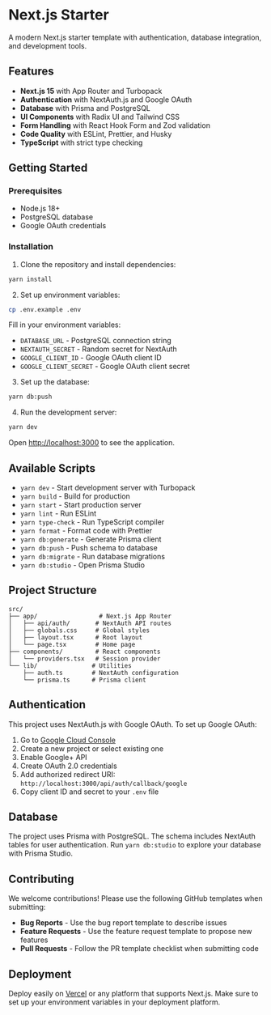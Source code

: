 # Next.js Starter

A modern Next.js starter template with authentication, database integration, and development tools.

## Features

- **Next.js 15** with App Router and Turbopack
- **Authentication** with NextAuth.js and Google OAuth
- **Database** with Prisma and PostgreSQL
- **UI Components** with Radix UI and Tailwind CSS
- **Form Handling** with React Hook Form and Zod validation
- **Code Quality** with ESLint, Prettier, and Husky
- **TypeScript** with strict type checking

## Getting Started

### Prerequisites

- Node.js 18+
- PostgreSQL database
- Google OAuth credentials

### Installation

1. Clone the repository and install dependencies:

```bash
yarn install
```

2. Set up environment variables:

```bash
cp .env.example .env
```

Fill in your environment variables:

- `DATABASE_URL` - PostgreSQL connection string
- `NEXTAUTH_SECRET` - Random secret for NextAuth
- `GOOGLE_CLIENT_ID` - Google OAuth client ID
- `GOOGLE_CLIENT_SECRET` - Google OAuth client secret

3. Set up the database:

```bash
yarn db:push
```

4. Run the development server:

```bash
yarn dev
```

Open [http://localhost:3000](http://localhost:3000) to see the application.

## Available Scripts

- `yarn dev` - Start development server with Turbopack
- `yarn build` - Build for production
- `yarn start` - Start production server
- `yarn lint` - Run ESLint
- `yarn type-check` - Run TypeScript compiler
- `yarn format` - Format code with Prettier
- `yarn db:generate` - Generate Prisma client
- `yarn db:push` - Push schema to database
- `yarn db:migrate` - Run database migrations
- `yarn db:studio` - Open Prisma Studio

## Project Structure

```
src/
├── app/                 # Next.js App Router
│   ├── api/auth/       # NextAuth API routes
│   ├── globals.css     # Global styles
│   ├── layout.tsx      # Root layout
│   └── page.tsx        # Home page
├── components/         # React components
│   └── providers.tsx   # Session provider
└── lib/               # Utilities
    ├── auth.ts        # NextAuth configuration
    └── prisma.ts      # Prisma client
```

## Authentication

This project uses NextAuth.js with Google OAuth. To set up Google OAuth:

1. Go to [Google Cloud Console](https://console.cloud.google.com/)
2. Create a new project or select existing one
3. Enable Google+ API
4. Create OAuth 2.0 credentials
5. Add authorized redirect URI: `http://localhost:3000/api/auth/callback/google`
6. Copy client ID and secret to your `.env` file

## Database

The project uses Prisma with PostgreSQL. The schema includes NextAuth tables for user authentication. Run `yarn db:studio` to explore your database with Prisma Studio.

## Contributing

We welcome contributions! Please use the following GitHub templates when submitting:

- **Bug Reports** - Use the bug report template to describe issues
- **Feature Requests** - Use the feature request template to propose new features
- **Pull Requests** - Follow the PR template checklist when submitting code

## Deployment

Deploy easily on [Vercel](https://vercel.com/new) or any platform that supports Next.js. Make sure to set up your environment variables in your deployment platform.
